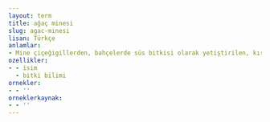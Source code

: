 ```yaml
---
layout: term
title: ağaç minesi
slug: agac-minesi
lisan: Türkçe
anlamlar:
- Mine çiçeğigillerden, bahçelerde süs bitkisi olarak yetiştirilen, kırmızı, mor çiçekli bir ağaççık (Lantana)
ozellikler:
- - isim
  - bitki bilimi
ornekler:
- - ''
orneklerkaynak:
- - ''
---
```

